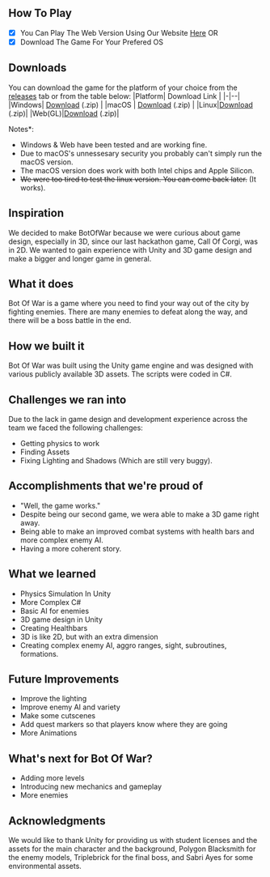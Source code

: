
## How To Play

 - [x] You Can Play The Web Version Using Our Website [Here](https://BotOfWar.Tech/) OR
 - [x] Download The Game For Your Prefered OS

## Downloads
You can download the game for the platform of your choice from the [releases](https://github.com/WSSSDC/CallOfCorgi/releases) tab or from the table below:
|Platform| Download Link |
|-|--|
|Windows| [Download](https://WSDC.Tech/BotOfWar.V1.0-Windows.zip) (.zip) |
|macOS  | [Download](https://WSDC.Tech/BotOfWar.V1.0-macOS.zip) (.zip) |
|Linux|[Download](https://WSDC.Tech/BotOfWar.V1.0-Linux.zip) (.zip)|
|Web(GL)|[Download](https://WSDC.Tech/BotOfWar.V1.0-WebGL.zip) (.zip)|

Notes*:

 - Windows & Web have been tested and are working fine.
 - Due to macOS's unnessesary security you probably can't simply run the macOS version.
 - The macOS version does work with both Intel chips and Apple Silicon.
 - ~~We were too tired to test the linux version. You can come back later.~~ (It works).

## Inspiration
We decided to make BotOfWar because we were curious about game design, especially in 3D, since our last hackathon game, Call Of Corgi, was in 2D. We wanted to gain experience with Unity and 3D game design and make a bigger and longer game in general.

## What it does
Bot Of War is a game where you need to find your way out of the city by fighting enemies. There are many enemies to defeat along the way, and there will be a boss battle in the end.

## How we built it
Bot Of War was built using the Unity game engine and was designed with various publicly available 3D assets. The scripts were coded in C#.

## Challenges we ran into
Due to the lack in game design and development experience across the team we faced the following challenges:

-   Getting physics to work
-   Finding Assets
-   Fixing Lighting and Shadows (Which are still very buggy).

## Accomplishments that we're proud of
- "Well, the game works."
-   Despite being our second game, we wera able to make a 3D game right away.
-   Being able to make an improved combat systems with health bars and more complex enemy AI.
-   Having a more coherent story.
## What we learned
- Physics Simulation In Unity
- More Complex C#
- Basic AI for enemies
- 3D game design in Unity
- Creating Healthbars
- 3D is like 2D, but with an extra dimension
- Creating complex enemy AI, aggro ranges, sight, subroutines, formations.

## Future Improvements
 - Improve the lighting
 - Improve enemy AI and variety
 - Make some cutscenes
 - Add quest markers so that players know where they are going
 - More Animations
 
## What's next for Bot Of War?

- Adding more levels
- Introducing new mechanics and gameplay
- More enemies
 
 ## Acknowledgments
We would like to thank Unity for providing us with student licenses and the assets for the main character and the background, Polygon Blacksmith for the enemy models, Triplebrick for the final boss, and Sabri Ayes for some environmental assets.
